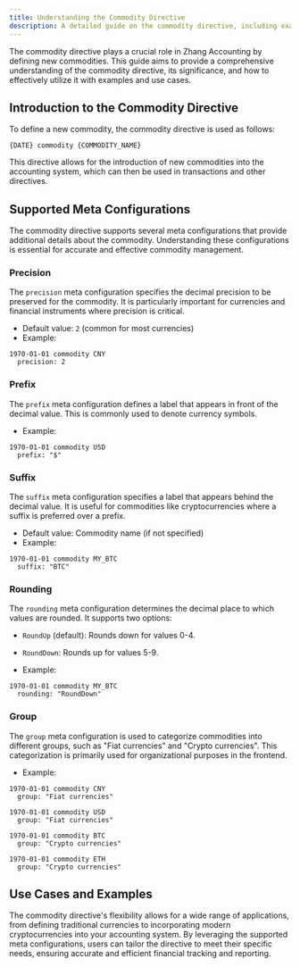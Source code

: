 ```yaml
---
title: Understanding the Commodity Directive
description: A detailed guide on the commodity directive, including examples and use cases.
---
```


The commodity directive plays a crucial role in Zhang Accounting by defining new commodities. This guide aims to provide a comprehensive understanding of the commodity directive, its significance, and how to effectively utilize it with examples and use cases.

## Introduction to the Commodity Directive

To define a new commodity, the commodity directive is used as follows:

```zhang
{DATE} commodity {COMMODITY_NAME}
```

This directive allows for the introduction of new commodities into the accounting system, which can then be used in transactions and other directives.

## Supported Meta Configurations

The commodity directive supports several meta configurations that provide additional details about the commodity. Understanding these configurations is essential for accurate and effective commodity management.

### Precision

The `precision` meta configuration specifies the decimal precision to be preserved for the commodity. It is particularly important for currencies and financial instruments where precision is critical.

- Default value: `2` (common for most currencies)
- Example:

```zhang {2}
1970-01-01 commodity CNY
  precision: 2
```

### Prefix

The `prefix` meta configuration defines a label that appears in front of the decimal value. This is commonly used to denote currency symbols.

- Example:

```zhang {2}
1970-01-01 commodity USD
  prefix: "$"
```

### Suffix

The `suffix` meta configuration specifies a label that appears behind the decimal value. It is useful for commodities like cryptocurrencies where a suffix is preferred over a prefix.

- Default value: Commodity name (if not specified)
- Example:

```zhang {2}
1970-01-01 commodity MY_BTC
  suffix: "BTC"
```

### Rounding

The `rounding` meta configuration determines the decimal place to which values are rounded. It supports two options:

- `RoundUp` (default): Rounds down for values 0-4.
- `RoundDown`: Rounds up for values 5-9.

- Example:

```zhang {2}
1970-01-01 commodity MY_BTC
  rounding: "RoundDown"
```

### Group

The `group` meta configuration is used to categorize commodities into different groups, such as "Fiat currencies" and "Crypto currencies". This categorization is primarily used for organizational purposes in the frontend.

- Example:

```zhang {2,5,8,11}
1970-01-01 commodity CNY
  group: "Fiat currencies"

1970-01-01 commodity USD
  group: "Fiat currencies"

1970-01-01 commodity BTC
  group: "Crypto currencies"

1970-01-01 commodity ETH
  group: "Crypto currencies"
```

## Use Cases and Examples

The commodity directive's flexibility allows for a wide range of applications, from defining traditional currencies to incorporating modern cryptocurrencies into your accounting system. By leveraging the supported meta configurations, users can tailor the directive to meet their specific needs, ensuring accurate and efficient financial tracking and reporting.
